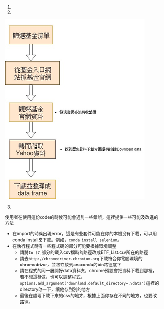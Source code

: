 1.



2.

![H1_Flow Chart](flowchart.jpg)

3.
使用者在使用這份code的時候可能會遇到一些錯誤，這裡提供一些可能及改進的方法

- 在import的時候出現error，這是有些套件可能在你的本機沒有下載，可以用conda install來下載。例如，`conda install selenium`。
- 在執行程式時有一些程式碼的部分可能要根據環境調整
	- 請將`In [7]`部分的載入csv檔時的路徑改成ETF_List.csv所在的路徑
	- 請去`http://chromedriver.chromium.org`下載符合你電腦環境的chromedriver，並將它放到anaconda的bin路徑底下
	- 請在程式的同一層開好data資料夾，chrome預設會把資料下載到那裡，若不想這樣做，也可以調整程式，`options.add_argument("download.default_directory=.\data")`這裡的directory改一下，讓他存到別的地方
	- 最後在處理下載下來的csv的地方，根據上面你存在不同的地方，也要改路徑。